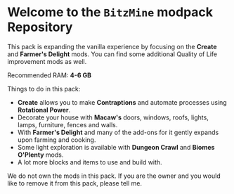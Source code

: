 # Welcome to the `BitzMine` modpack Repository

This pack is expanding the vanilla experience by focusing on the **Create** and **Farmer's Delight** mods.
You can find some additional Quality of Life improvement mods as well.

Recommended RAM: **4-6 GB**

Things to do in this pack:

- **Create** allows you to make **Contraptions** and automate processes using **Rotational Power**.
- Decorate your house with **Macaw's** doors, windows, roofs, lights, lamps, furniture, fences and walls.
- With **Farmer's Delight** and many of the add-ons for it gently expands upon farming and cooking.
- Some light exploration is available with **Dungeon Crawl** and **Biomes O'Plenty** mods.
- A lot more blocks and items to use and build with.

We do not own the mods in this pack.
If you are the owner and you would like to remove it from this pack, please tell me.
